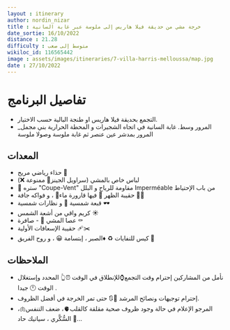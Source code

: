 ```yaml
---
layout : itinerary
author: nordin_nizar
title : خرجة مشي من حديقة فيلا هاريس إلى ملوسة عبر غابة السانية 
date_sortie: 16/10/2022
distance : 21.28
difficulty : متوسط إلى صعب   
wikiloc_id: 116565442
image : assets/images/itineraries/7-villa-harris-melloussa/map.jpg
date : 27/10/2022
---
```



# تفاصيل البرنامج

 - التجمع بحديقة فيلا هاريس او طنجة البالية حسب الاختيار.
 - المرور وسط. غابة السانية في اتجاه الشجيرات و المحطة الحرارية بني مجمل_ المرور بمدشر عين عنصر ثم غابة ملوسة وصولا ملوسة


## المعدات
-  حذاء رياضي مريح 👟
- لباس خاص بالمشي (سراويل الجينز👖 ممنوعة ❌)
- 🧥 ستره "Coupe-Vent" مقاومة للرياح و البلل Imperméable من باب الإحتياط
- حقيبة الظهر 🎒 فيها قارورة ماء🍶 ،
و فواكه جافة 🥜🌰
- قبعة شمسية 👒 و نظارات شمسية 🕶
- كريم واقي من أشعة الشمس ☀️
- عصا المشي 🦯
-️ صافرة ⚰️
- حقيبة الإسعافات الأولية 🩹✂️
- كيس للنفايات ♻️
♦️الصبر ، إبتسامة 😀 ، و روح الفريق 🤝

## الملاحظات 

- نأمل من المشاركين إحترام وقت التجمع⌚للإنطلاق في الوقت ⏰👆 المحدد وإستغلال الوقت 🕛 جيدا .
- إحترام توجيهات ونصائح المرشد 👤🔃
حتى تمر الخرجة في أفضل الظروف.
- المرجو الإعلام في حالة وجود ظروف صحية مقلقة كالقلب🫀، ضعف التنفس🫁،
السُّكَّري ، سياتيك حاد 🦴...

